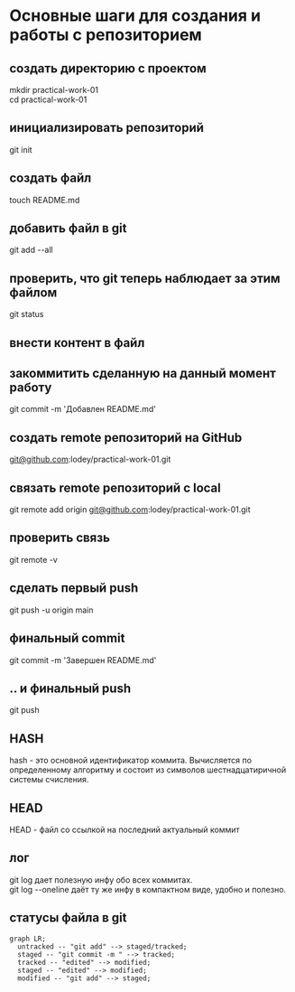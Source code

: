 ﻿# Основные шаги для создания и работы с репозиторием

## создать директорию с проектом
mkdir practical-work-01  
cd practical-work-01

## инициализировать репозиторий
git init

## создать файл
touch README.md

## добавить файл в git
git add --all

## проверить, что git теперь наблюдает за этим файлом
git status

## внести контент в файл

## закоммитить сделанную на данный момент работу
git commit -m 'Добавлен README.md'

## создать remote репозиторий на GitHub
git@github.com:lodey/practical-work-01.git

## связать remote репозиторий с local
git remote add origin git@github.com:lodey/practical-work-01.git

## проверить связь
git remote -v

## сделать первый push
git push -u origin main

## финальный commit
git commit -m 'Завершен README.md'

## .. и финальный push
git push

## HASH
hash - это основной идентификатор коммита. Вычисляется по определенному алгоритму и состоит из символов шестнадцатиричной системы счисления.

## HEAD
HEAD - файл со ссылкой на последний актуальный коммит

## лог
git log дает полезную инфу обо всех коммитах.  
git log --oneline даёт ту же инфу в компактном виде, удобно и полезно.

## статусы файла в git
```mermaid
graph LR;
  untracked -- "git add" --> staged/tracked;
  staged -- "git commit -m " --> tracked;
  tracked -- "edited" --> modified;
  staged -- "edited" --> modified;
  modified -- "git add" --> staged;
```


